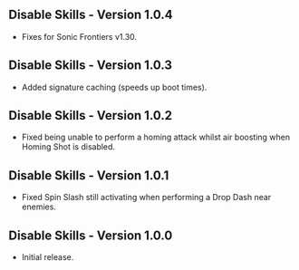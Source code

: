 ## Disable Skills - Version 1.0.4
- Fixes for Sonic Frontiers v1.30.

## Disable Skills - Version 1.0.3
- Added signature caching (speeds up boot times).

## Disable Skills - Version 1.0.2
- Fixed being unable to perform a homing attack whilst air boosting when Homing Shot is disabled.

## Disable Skills - Version 1.0.1
- Fixed Spin Slash still activating when performing a Drop Dash near enemies.

## Disable Skills - Version 1.0.0
- Initial release.